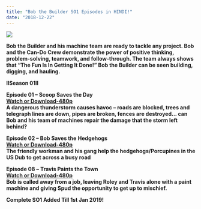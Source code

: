 ```yaml
---
title: "Bob the Builder SO1 Episodes in HINDI!"
date: "2018-12-22"
---
```


[![](https://1.bp.blogspot.com/-nmzUbCCkOVI/W_UItOjGn2I/AAAAAAAABoA/Uqh4nXj0yOUq1JCduGfd7yumn2sGtqYnACLcBGAs/s320/p8154097_b_v7_aa.jpg)](https://1.bp.blogspot.com/-nmzUbCCkOVI/W_UItOjGn2I/AAAAAAAABoA/Uqh4nXj0yOUq1JCduGfd7yumn2sGtqYnACLcBGAs/s1600/p8154097_b_v7_aa.jpg)

**Bob the Builder and his machine team are ready to tackle any project. Bob and the Can-Do Crew demonstrate the power of positive thinking, problem-solving, teamwork, and follow-through. The team always shows that “The Fun Is In Getting It Done!” Bob the Builder can be seen building, digging, and hauling.**

**IISeason 01II**

**Episode 01 – Scoop Saves the Day**  
**[Watch or Download-480p](http://shrinkybee.com/2Y5SU)**  
**A dangerous thunderstorm causes havoc – roads are blocked, trees and telegraph lines are down, pipes are broken, fences are destroyed… can Bob and his team of machines repair the damage that the storm left behind?** 

**Episode 02 – Bob Saves the** **Hedgehogs**  
**[Watch or Download\-480p](https://toonnidopakistanstreamzone.blogspot.com/2018/12/bob-builder-so1-epi-02.html)**  
**The friendly workman and his gang help the hedgehogs/Porcupines in the US Dub to get across a busy road** 

**Episode 08 –** **Travis Paints the Town**  
**[Watch or Download\-480p](http://shrinkybee.com/bLJ7P)**  
**Bob is called away from a job, leaving Roley and Travis alone with a paint machine and giving Spud the opportunity to get up to mischief.** 

**Complete SO1 Added Till 1st Jan 2019!**
